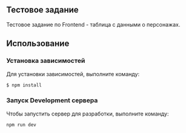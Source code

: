 ## Тестовое задание

Тестовое задание по Frontend - таблица с данными о персонажах.

## Использование

### Установка зависимостей
Для установки зависимостей, выполните команду:
```sh
$ npm install
```
### Запуск Development сервера
Чтобы запустить сервер для разработки, выполните команду:
```sh
npm run dev
```
